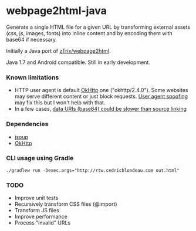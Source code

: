 # webpage2html-java
Generate a single HTML file for a given URL by transforming external assets (css, js, images, fonts) into inline content and by encoding them with base64 if necessary.

Initially a Java port of [zTrix/webpage2html](https://github.com/zTrix/webpage2html).

Java 1.7 and Android compatible. Still in early development.


### Known limitations
- HTTP user agent is default [OkHttp](https://github.com/square/okhttp) one ("okhttp/2.4.0"). Some websites may serve different content or just block requests. [User agent spoofing](https://en.wikipedia.org/wiki/User_agent#User_agent_spoofing) may fix this but I won't help with that.
- In a few cases, [data URIs (base64) could be slower than source linking](http://www.mobify.com/blog/data-uris-are-slow-on-mobile/)

### Dependencies
- [jsoup](https://github.com/jhy/jsoup)
- [OkHttp](https://github.com/square/okhttp)

### CLI usage using Gradle
```
./gradlew run -Dexec.args="http://rtw.cedricblondeau.com out.html"
```

### TODO
- Improve unit tests
- Recursively transform CSS files (@import)
- Transform JS files
- Improve performance
- Process "invalid" URLs
